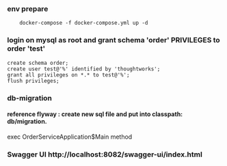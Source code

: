 ### env prepare
```
    docker-compose -f docker-compose.yml up -d 
```

### login on mysql as root and grant schema 'order' PRIVILEGES to order 'test'
```
create schema order;
create user test@'%' identified by 'thoughtworks';
grant all privileges on *.* to test@'%';
flush privileges;

``` 
### db-migration
#### reference flyway : create new sql file and put into classpath: db/migration.

exec OrderServiceApplication$Main method

### Swagger UI http://localhost:8082/swagger-ui/index.html

